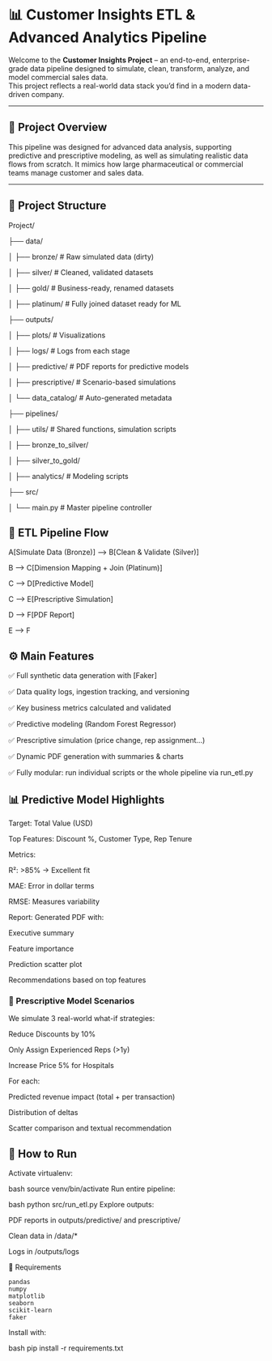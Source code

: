 # 📊 Customer Insights ETL & Advanced Analytics Pipeline

Welcome to the **Customer Insights Project** – an end-to-end, enterprise-grade data pipeline designed to simulate, clean, transform, analyze, and model commercial sales data.  
This project reflects a real-world data stack you’d find in a modern data-driven company.

---

## 🚀 Project Overview

This pipeline was designed for advanced data analysis, supporting predictive and prescriptive modeling, as well as simulating realistic data flows from scratch. It mimics how large pharmaceutical or commercial teams manage customer and sales data.

---

## 📁 Project Structure

Project/

├── data/

│ ├── bronze/ # Raw simulated data (dirty)

│ ├── silver/ # Cleaned, validated datasets

│ ├── gold/ # Business-ready, renamed datasets

│ ├── platinum/ # Fully joined dataset ready for ML

├── outputs/

│ ├── plots/ # Visualizations

│ ├── logs/ # Logs from each stage

│ ├── predictive/ # PDF reports for predictive models

│ ├── prescriptive/ # Scenario-based simulations

│ └── data_catalog/ # Auto-generated metadata

├── pipelines/

│ ├── utils/ # Shared functions, simulation scripts

│ ├── bronze_to_silver/

│ ├── silver_to_gold/

│ ├── analytics/ # Modeling scripts

├── src/

│ └── main.py # Master pipeline controller



## 🔁 ETL Pipeline Flow


  A[Simulate Data (Bronze)] --> B[Clean & Validate (Silver)]
  
  B --> C[Dimension Mapping + Join (Platinum)]
  
  C --> D[Predictive Model]
  
  C --> E[Prescriptive Simulation]
  
  D --> F[PDF Report]
  
  E --> F
  
## ⚙️ Main Features
✅ Full synthetic data generation with [Faker]

✅ Data quality logs, ingestion tracking, and versioning

✅ Key business metrics calculated and validated

✅ Predictive modeling (Random Forest Regressor)

✅ Prescriptive simulation (price change, rep assignment...)

✅ Dynamic PDF generation with summaries & charts

✅ Fully modular: run individual scripts or the whole pipeline via run_etl.py

## 📊 Predictive Model Highlights
Target: Total Value (USD)

Top Features: Discount %, Customer Type, Rep Tenure

Metrics:

R²: >85% → Excellent fit

MAE: Error in dollar terms

RMSE: Measures variability

Report: Generated PDF with:

Executive summary

Feature importance

Prediction scatter plot

Recommendations based on top features

### 🧠 Prescriptive Model Scenarios
We simulate 3 real-world what-if strategies:

Reduce Discounts by 10%

Only Assign Experienced Reps (>1y)

Increase Price 5% for Hospitals

For each:

Predicted revenue impact (total + per transaction)

Distribution of deltas

Scatter comparison and textual recommendation

## 📌 How to Run
Activate virtualenv:

bash
source venv/bin/activate
Run entire pipeline:

bash
python src/run_etl.py
Explore outputs:

PDF reports in outputs/predictive/ and prescriptive/

Clean data in /data/*

Logs in /outputs/logs

🔧 Requirements

    pandas
    numpy
    matplotlib
    seaborn
    scikit-learn
    faker

Install with:

bash
pip install -r requirements.txt

